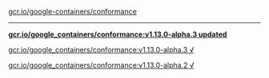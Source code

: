 [gcr.io/google-containers/conformance](https://hub.docker.com/r/sqeven/conformance/tags/) 

----
**[gcr.io/google_containers/conformance:v1.13.0-alpha.3 updated](https://hub.docker.com/r/sqeven/conformance/tags/)**

[gcr.io/google_containers/conformance:v1.13.0-alpha.3 √](https://hub.docker.com/r/sqeven/conformance/tags/)

[gcr.io/google_containers/conformance:v1.13.0-alpha.2 √](https://hub.docker.com/r/sqeven/conformance/tags/)

